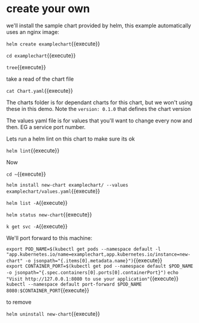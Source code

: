 # create your own

we'll install the sample chart provided by helm, this example automatically uses an nginx image:

`helm create examplechart`{{execute}}

`cd examplechart`{{execute}}

`tree`{{execute}}

take a read of the chart file

`cat Chart.yaml`{{execute}}

The charts folder is for dependant charts for this chart, but we won't using these in this demo.
Note  the `version: 0.1.0`  that defines the chart version

The values yaml file is for values that you'll want to change every now and then. EG a service port number.

Lets run a helm lint on this chart to make sure its ok

`helm lint`{{execute}}

Now

`cd ~`{{execute}}

`helm install new-chart examplechart/ --values examplechart/values.yaml`{{execute}}

`helm list -A`{{execute}}

`helm status new-chart`{{execute}}

`k get svc -A`{{execute}}


We'll port forward to this machine:

`export POD_NAME=$(kubectl get pods --namespace default -l "app.kubernetes.io/name=examplechart,app.kubernetes.io/instance=new-chart" -o jsonpath="{.items[0].metadata.name}")`{{execute}}     
`export CONTAINER_PORT=$(kubectl get pod --namespace default $POD_NAME -o jsonpath="{.spec.containers[0].ports[0].containerPort}")`
`echo "Visit http://127.0.0.1:8080 to use your application"`{{execute}}   
`kubectl --namespace default port-forward $POD_NAME 8080:$CONTAINER_PORT`{{execute}}   

to remove

`helm uninstall new-chart`{{execute}}
